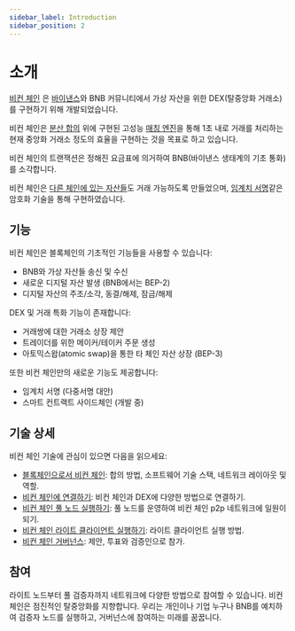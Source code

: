 ```yaml
---
sidebar_label: Introduction
sidebar_position: 2
---
```


# 소개

[비컨 체인](https://www.binance.org) 은 [바이낸스](https://www.binance.com)와 BNB 커뮤니티에서 가상 자산을 위한 DEX(탈중앙화 거래소)를 구현하기 위해 개발되었습니다.

비컨 체인은 [분산 합의](../beaconchain/learn/architecture.md) 위에 구현된 고성능 [매칭 엔진](../beaconchain/learn/matching-engine.md)을 통해 1초 내로 거래를 처리하는 현재 중앙화 거래소 정도의 효율을 구현하는 것을 목표로 하고 있습니다.

비컨 체인의 트랜잭션은 정해진 요금표에 의거하여 BNB(바이낸스 생태계의 기초 통화)를 소각합니다.

비컨 체인은 [다른 체인에 있는 자산들](../beaconchain/atomic-swap.md)도 거래 가능하도록 만들었으며, [임계치 서명](../beaconchain/learn/threshold-signature-scheme.md)같은 암호화 기술을 통해 구현하였습니다.

## 기능

비컨 체인은 블록체인의 기초적인 기능들을 사용할 수 있습니다:

- BNB와 가상 자산들 송신 및 수신
- 새로운 디지털 자산 발생 (BNB에서는 BEP-2)
- 디지털 자산의 주조/소각, 동결/해제, 잠금/해제

DEX 및 거래 특화 기능이 존재합니다:

- 거래쌍에 대한 거래소 상장 제안
- 트레이더를 위한 메이커/테이커 주문 생성
- 아토믹스왑(atomic swap)을 통한 타 체인 자산 상장 (BEP-3)

또한 비컨 체인만의 새로운 기능도 제공합니다:

- 임계치 서명 (다중서명 대안)
- 스마트 컨트랙트 사이드체인 (개발 중)

## 기술 상세

비컨 체인 기술에 관심이 있으면 다음을 읽으세요:

- [블록체인으로서 비컨 체인](../beaconchain/blockchain.md): 합의 방법, 소프트웨어 기술 스택, 네트워크 레이아웃 및 역할.
- [비컨 체인에 연결하기](../beaconchain/chain-access.md): 비컨 체인과 DEX에 다양한 방법으로 연결하기.
- [비컨 체인 풀 노드 실행하기](../beaconchain/fullnode.md): 풀 노드를 운영하여 비컨 체인 p2p 네트워크에 일원이 되기.
- [비컨 체인 라이트 클라이언트 실행하기](../beaconchain/light-client.md): 라이트 클라이언트 실행 방법.
- [비컨 체인 거버넌스](../beaconchain/governance.md): 제안, 투표와 검증인으로 참가.

## 참여

라이트 노드부터 풀 검증자까지 네트워크에 다양한 방법으로 참여할 수 있습니다. 비컨 체인은 점진적인 탈중앙화를 지향합니다. 우리는 개인이나 기업 누구나 BNB를 예치하여 검증자 노드를 실행하고, 거버넌스에 참여하는 미래를 꿈꿉니다.
